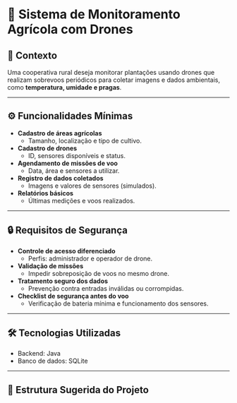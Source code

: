 # 🌱 Sistema de Monitoramento Agrícola com Drones  

## 📌 Contexto  
Uma cooperativa rural deseja monitorar plantações usando drones que realizam sobrevoos periódicos para coletar imagens e dados ambientais, como **temperatura, umidade e pragas**.  

---

## ⚙️ Funcionalidades Mínimas  
- **Cadastro de áreas agrícolas**  
  - Tamanho, localização e tipo de cultivo.  
- **Cadastro de drones**  
  - ID, sensores disponíveis e status.  
- **Agendamento de missões de voo**  
  - Data, área e sensores a utilizar.  
- **Registro de dados coletados**  
  - Imagens e valores de sensores (simulados).  
- **Relatórios básicos**  
  - Últimas medições e voos realizados.  

---

## 🔒 Requisitos de Segurança  
- **Controle de acesso diferenciado**  
  - Perfis: administrador e operador de drone.  
- **Validação de missões**  
  - Impedir sobreposição de voos no mesmo drone.  
- **Tratamento seguro dos dados**  
  - Prevenção contra entradas inválidas ou corrompidas.  
- **Checklist de segurança antes do voo**  
  - Verificação de bateria mínima e funcionamento dos sensores.  

---

## 🛠️ Tecnologias Utilizadas  
- Backend: Java 
- Banco de dados: SQLite 

---

## 📂 Estrutura Sugerida do Projeto  
